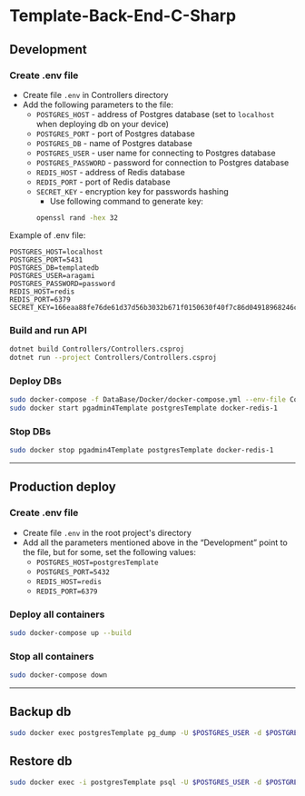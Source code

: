 # Template-Back-End-C-Sharp

## Development

### Create .env file

- Create file `.env` in Controllers directory
- Add the following parameters to the file:
    - `POSTGRES_HOST` - address of Postgres database (set to `localhost` when deploying db on your device)
    - `POSTGRES_PORT` - port of Postgres database
    - `POSTGRES_DB` - name of Postgres database
    - `POSTGRES_USER` - user name for connecting to Postgres database
    - `POSTGRES_PASSWORD` - password for connection to Postgres database
    - `REDIS_HOST` - address of Redis database
    - `REDIS_PORT` - port of Redis database
    - `SECRET_KEY` - encryption key for passwords hashing
        - Use following command to generate key:
        ```sh
        openssl rand -hex 32
        ```
Example of .env file:
```
POSTGRES_HOST=localhost
POSTGRES_PORT=5431
POSTGRES_DB=templatedb
POSTGRES_USER=aragami
POSTGRES_PASSWORD=password
REDIS_HOST=redis
REDIS_PORT=6379
SECRET_KEY=166eaa88fe76de61d37d56b3032b671f0150630f40f7c86d04918968246c9e01
```

### Build and run API

```sh
dotnet build Controllers/Controllers.csproj
dotnet run --project Controllers/Controllers.csproj
```

### Deploy DBs

```sh
sudo docker-compose -f DataBase/Docker/docker-compose.yml --env-file Controllers/.env up --no-start
sudo docker start pgadmin4Template postgresTemplate docker-redis-1
```

### Stop DBs

```sh
sudo docker stop pgadmin4Template postgresTemplate docker-redis-1
```

---

## Production deploy

### Create .env file

- Create file `.env` in the root project's directory
- Add all the parameters mentioned above in the “Development” point to the file, but for some, set the following values:
    - `POSTGRES_HOST=postgresTemplate`
    - `POSTGRES_PORT=5432`
    - `REDIS_HOST=redis`
    - `REDIS_PORT=6379`

### Deploy all containers

```sh
sudo docker-compose up --build
```

### Stop all containers

```sh
sudo docker-compose down
```

---


## Backup db

<!-- TODO: Проверить, правильно ли подтягиваются переменные окружения -->

```sh
sudo docker exec postgresTemplate pg_dump -U $POSTGRES_USER -d $POSTGRES_DB > backup.sql
```

## Restore db

```sh
sudo docker exec -i postgresTemplate psql -U $POSTGRES_USER -d $POSTGRES_DB < backup.sql
```

